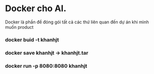 # Docker cho AI.
Docker là phần để đóng gói tất cả các thứ liên quan đến dự án khi mình muốn 
product
### docker buid -t khanhjt 
### docker save khanhjt -> khanhjt.tar
### docker run -p 8080:8080 khanhjt